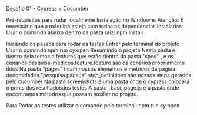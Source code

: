 Desafio 01 - Cypress + Cucumber

Pré-requisitos para rodar localmente
Instalação no Windowns
Atenção: É necessário que a máquina esteja com todas as dependencias instaladas:
Usar o comando abaixo dentro da pasta raíz:
npm install


Iniciando os passos para rodar os testes
Entrar pelo terminal do projeto
Usar o comando npm run cy:open
Resumindo o projeto
Nesta pasta e dentro dela temos a features que estão dentro da pasta "spec" , e os cenarios
pesquisa-médicos.feature.feature são os cenários própriamente ditos
Na pasta "pages" ficam nossos elementos e métodos da página denomidados "pesquisa.page.js"
step_definitions são nossos steps gerados pelo cucumber
Na pasta screenshots é uma pasta onde o cypress colocará o prints dos resultadosdos testes
A pasta _base.page.js é a pasta onde encontramos métodos que possam auxiliar no projeto.

Para Rodar os testes utilizar o comando pelo terminal: npm run cy:open
